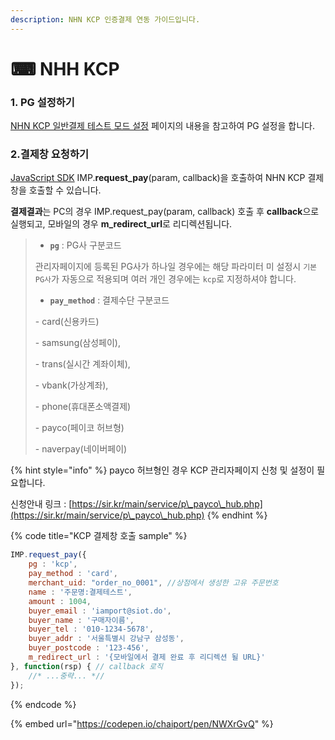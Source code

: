 ```yaml
---
description: NHN KCP 인증결제 연동 가이드입니다.
---
```


# ⌨ NHH KCP

### 1. PG 설정하기

[NHN KCP 일반결제 테스트 모드 설정](../undefined/2.-pg/nhn-kcp.md) 페이지의 내용을 참고하여 PG 설정을 합니다.

### 2.결제창 요청하기

[JavaScript SDK](../sdk/javascript-sdk/) IMP.**request\_pay**(param, callback)을 호출하여 NHN KCP 결제창을 호출할 수 있습니다.&#x20;

**결제결과**는 PC의 경우 IMP.request\_pay(param, callback) 호출 후 **callback**으로 실행되고, 모바일의 경우 **m\_redirect\_url**로 리디렉션됩니다.

> * **`pg`** : PG사 구분코드
>
> 관리자페이지에 등록된 PG사가 하나일 경우에는 해당 파라미터 미 설정시 `기본 PG사`가 자동으로 적용되며 여러   개인 경우에는 `kcp`로 지정하셔야 합니다.
>
>
>
> * **`pay_method`** : 결제수단 구분코드
>
> &#x20; \- card(신용카드)&#x20;
>
> &#x20; \- samsung(삼성페이),&#x20;
>
> &#x20; \- trans(실시간 계좌이체),&#x20;
>
> &#x20; \- vbank(가상계좌),&#x20;
>
> &#x20; \- phone(휴대폰소액결제)
>
> &#x20; \- payco(페이코 허브형)&#x20;
>
> &#x20; \- naverpay(네이버페이)

{% hint style="info" %}
payco 허브형인 경우 KCP 관리자페이지 신청 및 설정이 필요합니다.

신청안내 링크 : [https://sir.kr/main/service/p\_payco\_hub.php](https://sir.kr/main/service/p\_payco\_hub.php)
{% endhint %}

{% code title="KCP 결제창 호출 sample" %}
```javascript
IMP.request_pay({
    pg : 'kcp',
    pay_method : 'card',
    merchant_uid: "order_no_0001", //상점에서 생성한 고유 주문번호
    name : '주문명:결제테스트',
    amount : 1004,
    buyer_email : 'iamport@siot.do',
    buyer_name : '구매자이름',
    buyer_tel : '010-1234-5678',
    buyer_addr : '서울특별시 강남구 삼성동',
    buyer_postcode : '123-456',
    m_redirect_url : '{모바일에서 결제 완료 후 리디렉션 될 URL}' 
}, function(rsp) { // callback 로직
	//* ...중략... *//
});
```
{% endcode %}

{% embed url="https://codepen.io/chaiport/pen/NWXrGvQ" %}
